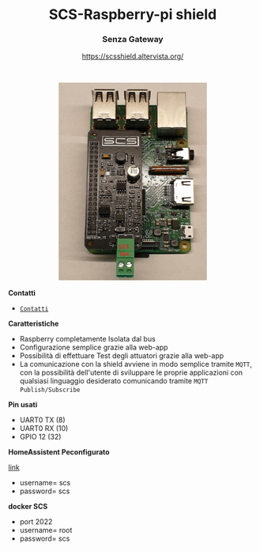 <p align="center">
  <h1 align="center"> SCS-Raspberry-pi shield</h1>
  <h3 align="center">Senza Gateway</h3>
  
  <div align="center">
    <a href="https://scsshield.altervista.org/">https://scsshield.altervista.org/</a>
  </div>
</p>

<br>

<p align="center">
  <img src="raspberry4.jpg" width="300" />
</p>

**Contatti**
* <code><a href="http://scsshields.altervista.org/contatti.html">Contatti</a></code>

**Caratteristiche**

* Raspberry completamente Isolata dal bus
* Configurazione semplice grazie alla web-app
* Possibilità di effettuare Test degli attuatori grazie alla web-app
* La comunicazione con la shield avviene in modo semplice tramite <code>MQTT</code>, con la possibilità dell'utente di sviluppare le proprie applicazioni con qualsiasi linguaggio desiderato comunicando tramite <code>MQTT Publish/Subscribe</code>


**Pin usati**

* UART0 TX (8)
* UART0 RX (10)
* GPIO 12 (32)



**HomeAssistent Peconfigurato**

<a href="https://drive.google.com/file/d/1Ub3w5bLfa4MsFImj2b4mugl0-CwWZRQA/view" target="_blank"> link </a>
* username= scs
* password= scs

**docker SCS**
* port 2022
* username= root
* password= scs

